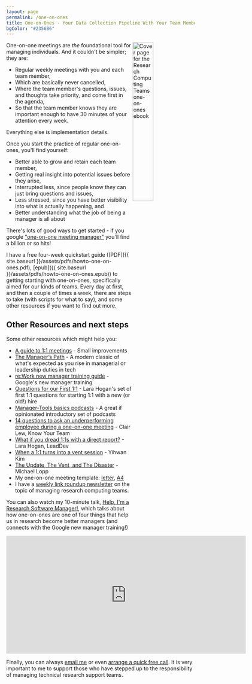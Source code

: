 ```yaml
---
layout: page
permalink: /one-on-ones
title: One-on-Ones - Your Data Collection Pipeline With Your Team Members
bgColor: "#2356B6"
---
```


<!-- markdownlint-disable MD033 -->

<a href="{{ site.baseurl }}/assets/pdfs/howto-one-on-ones.pdf"> <img align="right" width="33%" src="{{ site.baseurl }}/assets/images/one-on-ones-cover-page.png" alt="Cover page for the Research Computing Teams one-on-ones ebook"> </a>

One-on-one meetings are _the_ foundational tool for managing individuals.  And it couldn't be simpler; they are:

* Regular weekly meetings with you and each team member,
* Which are basically never cancelled,
* Where the team member's questions, issues, and thoughts take priority, and come first in the agenda,
* So that the team member knows they are important enough to have 30 minutes of your attention every week.

Everything else is implementation details.

Once you start the practice of regular one-on-ones, you'll find yourself:

* Better able to grow and retain each team member,
* Getting real insight into potential issues before they arise,
* Interrupted less, since people know they can just bring questions and issues,
* Less stressed, since you have better visibility into what is actually happening, and
* Better understanding what the job of being a manager is all about

There's lots of good ways to get started - if you google ["one-on-one meeting manager"](https://www.google.com/search?q=one+on+one+meeting+manager) you'll find a billion or so hits!

I have a free four-week quickstart guide ([PDF]({{ site.baseurl }}/assets/pdfs/howto-one-on-ones.pdf),
[epub]({{ site.baseurl }}/assets/pdfs/howto-one-on-ones.epub)) to getting starting with one-on-ones, specifically aimed for our kinds of teams.  Every day at first, and then a couple of times a week, there are steps to take (with scripts for what to say), and some other resources if you want to find out more.

## Other Resources and next steps

Some other resources which might help you:

* [A guide to 1:1 meetings](https://www.small-improvements.com/resources/1-on-1-meetings/) - Small improvements
* [The Manager’s Path](https://www.oreilly.com/library/view/the-managers-path/9781491973882/) - A modern classic of what's expected as you rise in managerial or leadership duties in tech
* [re:Work new manager training guide](https://rework.withgoogle.com/guides/managers-develop-and-support-managers/steps/review-googles-new-manager-training/) - Google's new manager training
* [Questions for our First 1:1](https://larahogan.me/blog/first-one-on-one-questions/) - Lara Hogan's set of first 1:1 questions for starting 1:1 with a new (or old!) hire
* [Manager-Tools basics podcasts](https://manager-tools.com/manager-tools-basics) - A great if opinionated introductory set of podcasts
* [14 questions to ask an underperforming employee during a one-on-one meeting](https://knowyourteam.com/blog/2018/10/22/14-questions-to-ask-an-underperforming-employee-during-a-one-on-one-meeting/) - Clair Lew, Know Your Team
* [What if you dread 1:1s with a direct report?](https://leaddev.com/mentoring-coaching-feedback/what-if-you-dread-11s-direct-report)  - Lara Hogan, LeadDev
* [When a 1:1 turns into a vent session](https://nomadfornow.com/blog/when-1:1-turns-into-vent-session/) - Yihwan Kim<br/>
* [The Update, The Vent, and The Disaster](https://randsinrepose.com/archives/the-update-the-vent-and-the-disaster/) - Michael Lopp
* My one-on-one meeting template: [letter](https://docs.google.com/document/d/1uNC2UakkIqiZL22B1J6E2YroSVyQ8rzuiUPQ40dOeU8/edit), [A4](https://docs.google.com/document/d/1z_K_LvnMd5kfLqqqCxkZrOuFe3bitsvOgeKX2epraAU/edit)
* I have a [weekly link roundup newsletter](https://www.researchcomputingteams.org/archive) on the topic of managing research computing teams.

You can also watch my 10-minute talk, [Help, I'm a Research Software Manager!](https://www.researchcomputingteams.org/USRSE2021), which talks about how one-on-ones are one of four things that help us in research become better managers (and connects with the Google new manager training!)

<iframe src="https://player.vimeo.com/video/554350779" width="640" height="315" frameborder="0" allow="autoplay; fullscreen; picture-in-picture" allowfullscreen title="Help, I'm a Research Software Manager"></iframe>

Finally, you can always [email me](mailto:jonathan@researchcomputingteams.org) or even [arrange a quick free call](https://calendly.com/jonathandursi/coaching-questions).  It is very important to me to support those who have stepped up to the responsibility of managing technical research support teams.
